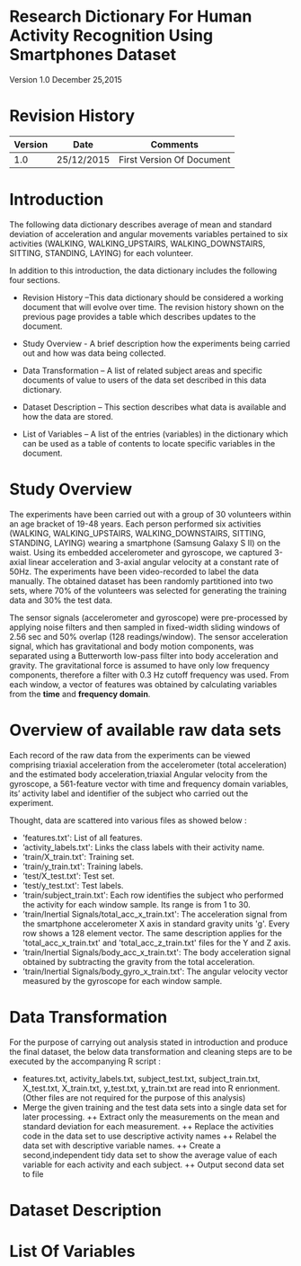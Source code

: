 # Research Dictionary For Human Activity Recognition Using Smartphones Dataset
Version 1.0
December 25,2015

# Revision History

Version| Date | Comments
--- | --- | ---
1.0 | 25/12/2015 | First Version Of Document

# Introduction

The following data dictionary describes average of mean and standard deviation of acceleration and angular movements variables pertained to six activities (WALKING, WALKING_UPSTAIRS, WALKING_DOWNSTAIRS, SITTING, STANDING, LAYING) for each volunteer.

In addition to this introduction, the data dictionary includes the following four sections.

+ Revision History –This data dictionary should be considered a working document that will evolve over time. The revision history shown on the previous page provides a table
which describes updates to the document.

+ Study Overview - A brief description how the experiments being carried out and how was data being collected.  

+ Data Transformation – A list of related subject areas and specific documents of value to users of the data set described in this data dictionary.

+ Dataset Description – This section describes what data is available and how the data are stored.

+ List of Variables – A list of the entries (variables) in the dictionary which can be used as a table of contents to locate specific variables in the document.


# Study Overview

The experiments have been carried out with a group of 30 volunteers within an age bracket of 19-48 years. Each person performed six activities (WALKING, WALKING_UPSTAIRS, WALKING_DOWNSTAIRS, SITTING, STANDING, LAYING) wearing a smartphone (Samsung Galaxy S II) on the waist. Using its embedded accelerometer and gyroscope, we captured 3-axial linear acceleration and 3-axial angular velocity at a constant rate of 50Hz. The experiments have been video-recorded to label the data manually. The obtained dataset has been randomly partitioned into two sets, where 70% of the volunteers was selected for generating the training data and 30% the test data. 

The sensor signals (accelerometer and gyroscope) were pre-processed by applying noise filters and then sampled in fixed-width sliding windows of 2.56 sec and 50% overlap (128 readings/window). The sensor acceleration signal, which has gravitational and body motion components, was separated using a Butterworth low-pass filter into body acceleration and gravity. The gravitational force is assumed to have only low frequency components, therefore a filter with 0.3 Hz cutoff frequency was used. From each window, a vector of features was obtained by calculating variables from the **time** and **frequency domain**.  


# Overview of available raw data sets

Each record of the raw data from the experiments can be viewed comprising triaxial acceleration from the accelerometer (total acceleration) and the estimated body acceleration,triaxial Angular velocity from the gyroscope, a 561-feature vector with time and frequency domain variables, its’ activity label and identifier of the subject who carried out the experiment. 

Thought, data are scattered into various files as showed below :

+ ’features.txt': List of all features.
+ ’activity_labels.txt': Links the class labels with their activity name.
+ ’train/X_train.txt': Training set.
+ ’train/y_train.txt': Training labels.
+ ’test/X_test.txt': Test set.
+ ’test/y_test.txt': Test labels.
+ ’train/subject_train.txt': Each row identifies the subject who performed the activity for each window sample. Its range is from 1 to 30. 
+ ’train/Inertial Signals/total_acc_x_train.txt': The acceleration signal from the smartphone accelerometer X axis in standard gravity units 'g'. Every row shows a 128 element vector. The same description applies for the 'total_acc_x_train.txt' and 'total_acc_z_train.txt' files for the Y and Z axis. 
+ ’train/Inertial Signals/body_acc_x_train.txt': The body acceleration signal obtained by subtracting the gravity from the total acceleration. 
+ ’train/Inertial Signals/body_gyro_x_train.txt': The angular velocity vector measured by the gyroscope for each window sample. 

# Data Transformation

For the purpose of carrying out analysis stated in introduction and produce the final dataset, the below data transformation and cleaning steps are to be executed
by the accompanying R script :
 
+ features.txt, activity_labels.txt, subject_test.txt, subject_train.txt, X_test.txt, X_train.txt, y_test.txt, y_train.txt are read into R enrionment. (Other files are not required for the purpose of this analysis)
+ Merge the given training and the test data sets into a single data set for later processing.
++ Extract only the measurements on the mean and standard deviation for each measurement.
++ Replace the activities code in the data set to use descriptive activity names
++ Relabel the data set with descriptive variable names. 
++ Create a second,independent tidy data set to show the average value of each variable for each activity and each subject.
++ Output second data set to file


# Dataset Description

# List Of Variables


